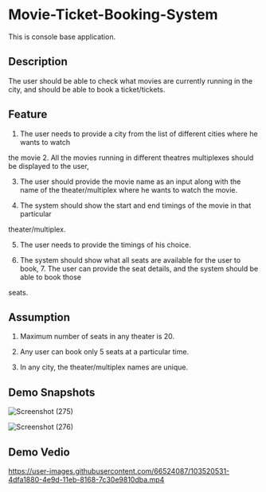 # Movie-Ticket-Booking-System
This is console base application.

Description
-------------

The user should be able to check what movies are currently running in the city, and should be able to book a ticket/tickets.

Feature
---------

1. The user needs to provide a city from the list of different cities where he wants to watch

the movie 2. All the movies running in different theatres multiplexes should be displayed to the user,

3. The user should provide the movie name as an input along with the name of the theater/multiplex where he wants to watch the movie.

4. The system should show the start and end timings of the movie in that particular

theater/multiplex.

5. The user needs to provide the timings of his choice.

6. The system should show what all seats are available for the user to book, 7. The user can provide the seat details, and the system should be able to book those

seats.

Assumption
-----------

1. Maximum number of seats in any theater is 20.

2. Any user can book only 5 seats at a particular time.

3. In any city, the theater/multiplex names are unique.

Demo Snapshots
---------------
![Screenshot (275)](https://user-images.githubusercontent.com/66524087/103521157-5010a700-4e9e-11eb-826f-d5ab17d16612.png)

![Screenshot (276)](https://user-images.githubusercontent.com/66524087/103521160-51da6a80-4e9e-11eb-8b15-2422f01369f1.png)

Demo Vedio
------------

https://user-images.githubusercontent.com/66524087/103520531-4dfa1880-4e9d-11eb-8168-7c30e9810dba.mp4

